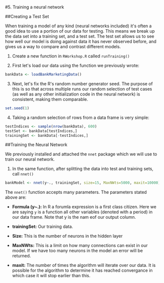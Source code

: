 #5. Training a neural network

##Creating a Test Set

When training a model of any kind (neural networks included) it's often a good idea to use a portion of our data for testing. This means we break up the data set into a training set, and a test set. The test set allows us to see how well our model is doing against data it has never observed before, and gives us a way to compare and contrast different models.

1. Create a new function in `RWorkshop.R` called `runTraining()`

2. First let's load our data using the function we previously wrote:

  ```R
  bankData <- loadBankMarketingData()
  ```
 
3. Next, let's fix the R's random number generator seed. The purpose of this is so that across multiple runs our random selection of test cases (as well as any other initialization code in the neural network) is consistent, making them comparable.

  ```R
  set.seed(1)
  ```
  
4. Taking a random selection of rows from a data frame is very simple:

  ```R
  testIndices <- sample(nrow(bankData), 600)
  testSet <- bankData[testIndices,]
  trainingSet <- bankData[-testIndices,]
  ```
  
  
##Training the Neural Network

We previously installed and attached the `nnet` package which we will use to train our neural network.

1. In the same function, after splitting the data into test and training sets, call `nnet()`

  ```R
  bankModel <- nnet(y~., trainingSet, size=15, MaxNWts=5000, maxit=10000)
  ```
  
  The `nnet()` function accepts many parameters. The parameters stated above are:
  * __Formula (y~.):__ In R a forumla expression is a first class citizen. Here we are saying `y` is a function all other variables (denoted with a period) in our data frame. Note that y is the nam eof our output column.
  
  * __trainingSet:__ Our training data.
  
  * __Size:__ This is the number of neurons in the hidden layer
  
  * __MaxNWts:__ This is a limit on how many connections can exist in our model. If we have too many neurons in the model an error will be returned.
  
  * __maxit:__ The number of times the algorithm will iterate over our data. It is possible for the algorithm to determine it has reached convergance in which case it will stop earlier than this.